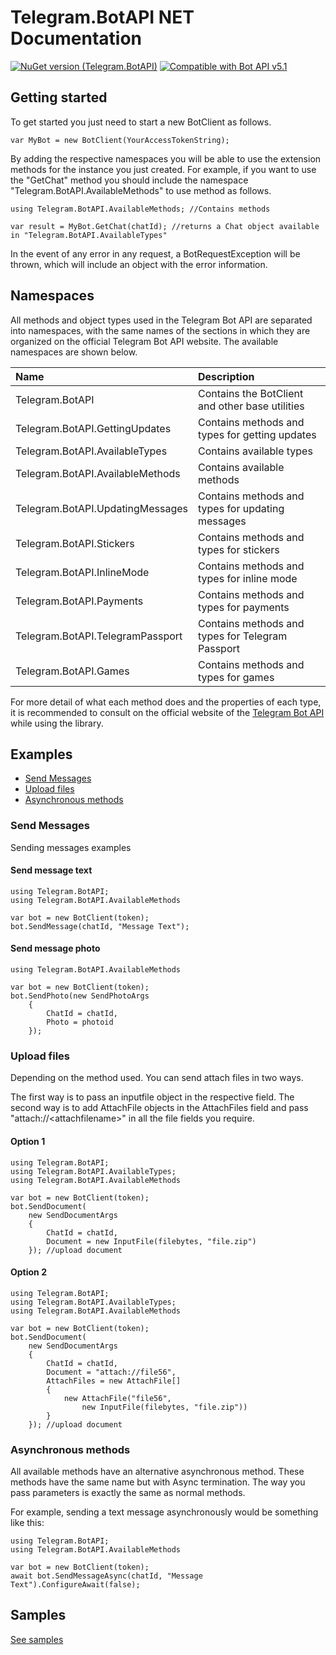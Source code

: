 # Telegram.BotAPI NET Documentation

[![NuGet version (Telegram.BotAPI)](https://img.shields.io/nuget/v/Telegram.BotAPI.svg?style=flat-square)](https://www.nuget.org/packages/Telegram.BotAPI/)
[![Compatible with Bot API v5.1](https://img.shields.io/badge/Bot%20API%20version-v5.1-blue?style=flat-square)](https://core.telegram.org/bots/api#march-9-2021)

## Getting started

To get started you just need to start a new BotClient as follows.

```CSharp
var MyBot = new BotClient(YourAccessTokenString);
```

By adding the respective namespaces you will be able to use the extension methods for the instance you just created. For example, if you want to use the "GetChat" method you should include the namespace "Telegram.BotAPI.AvailableMethods" to use method as follows.

```CSharp
using Telegram.BotAPI.AvailableMethods; //Contains methods
```

```CSharp
var result = MyBot.GetChat(chatId); //returns a Chat object available in "Telegram.BotAPI.AvailableTypes"
```

In the event of any error in any request, a BotRequestException will be thrown, which will include an object with the error information.

## Namespaces

All methods and object types used in the Telegram Bot API are separated into namespaces, with the same names of the sections in which they are organized on the official Telegram Bot API website. The available namespaces are shown below.

| Name                             | Description                                      |
| :------------------------------- | :----------------------------------------------- |
| Telegram.BotAPI                  | Contains the BotClient and other base utilities  |
| Telegram.BotAPI.GettingUpdates   | Contains methods and types for getting updates   |
| Telegram.BotAPI.AvailableTypes   | Contains available types                         |
| Telegram.BotAPI.AvailableMethods | Contains available methods                       |
| Telegram.BotAPI.UpdatingMessages | Contains methods and types for updating messages |
| Telegram.BotAPI.Stickers         | Contains methods and types for stickers          |
| Telegram.BotAPI.InlineMode       | Contains methods and types for inline mode       |
| Telegram.BotAPI.Payments         | Contains methods and types for payments          |
| Telegram.BotAPI.TelegramPassport | Contains methods and types for Telegram Passport  |
| Telegram.BotAPI.Games            | Contains methods and types for games             |

For more detail of what each method does and the properties of each type, it is recommended to consult on the official website of the [Telegram Bot API](https://core.telegram.org/bots/api) while using the library.

## Examples

- [Send Messages](###Send-Messages)
- [Upload files](###Upload-files)
- [Asynchronous methods](###Asynchronous-methods)

### Send Messages

Sending messages examples

#### Send message text

```CSharp
using Telegram.BotAPI;
using Telegram.BotAPI.AvailableMethods

var bot = new BotClient(token);
bot.SendMessage(chatId, "Message Text");
```

#### Send message photo

```CSharp
using Telegram.BotAPI.AvailableMethods

var bot = new BotClient(token);
bot.SendPhoto(new SendPhotoArgs
    {
        ChatId = chatId,
        Photo = photoid
    });
```

### Upload files

Depending on the method used. You can send attach files in two ways.

The first way is to pass an inputfile object in the respective field. The second way is to add AttachFile objects in the AttachFiles field and pass "attach://\<attachfilename\>" in all the file fields you require.

#### Option 1

```CSharp
using Telegram.BotAPI;
using Telegram.BotAPI.AvailableTypes;
using Telegram.BotAPI.AvailableMethods

var bot = new BotClient(token);
bot.SendDocument(
    new SendDocumentArgs
    {
        ChatId = chatId,
        Document = new InputFile(filebytes, "file.zip")
    }); //upload document
```

#### Option 2

```CSharp
using Telegram.BotAPI;
using Telegram.BotAPI.AvailableTypes;
using Telegram.BotAPI.AvailableMethods

var bot = new BotClient(token);
bot.SendDocument(
    new SendDocumentArgs
    {
        ChatId = chatId,
        Document = "attach://file56",
        AttachFiles = new AttachFile[]
        {
            new AttachFile("file56",
                new InputFile(filebytes, "file.zip"))
        }
    }); //upload document
```

### Asynchronous methods

All available methods have an alternative asynchronous method. These methods have the same name but with Async termination. The way you pass parameters is exactly the same as normal methods.

For example, sending a text message asynchronously would be something like this:

```CSharp
using Telegram.BotAPI;
using Telegram.BotAPI.AvailableMethods

var bot = new BotClient(token);
await bot.SendMessageAsync(chatId, "Message Text").ConfigureAwait(false);
```

## Samples

[See samples](../src/Telegram.BotAPI.Examples/readme.md)
